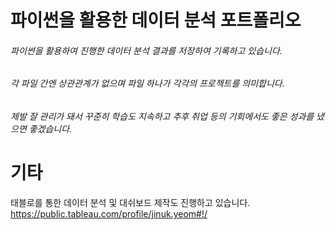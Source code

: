 # 파이썬을 활용한 데이터 분석 포트폴리오

###### 파이썬을 활용하여 진행한 데이터 분석 결과를 저장하여 기록하고 있습니다.
###### 각 파일 간엔 상관관계가 없으며 파일 하나가 각각의 프로젝트를 의미합니다.
###### 제발 잘 관리가 돼서 꾸준히 학습도 지속하고 추후 취업 등의 기회에서도 좋은 성과를 냈으면 좋겠습니다.

# 기타

태블로를 통한 데이터 분석 및 대쉬보드 제작도 진행하고 있습니다.
https://public.tableau.com/profile/jinuk.yeom#!/
